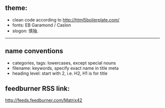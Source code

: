 ## theme:
* clean code according to http://html5boilerplate.com/
* fonts: EB Garamond / Caslon
* slogon: 慎独.


-----------

## name conventions
* categories, tags: lowercases, except special nouns
* filename: keywords, specify exact name in title meta
* heading level: start with 2, i.e. H2, H1 is for title

## feedburner RSS link:
http://feeds.feedburner.com/Matrix42
